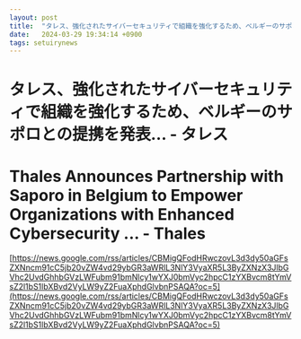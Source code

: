 ```yaml
---
layout: post
title:  "タレス、強化されたサイバーセキュリティで組織を強化するため、ベルギーのサポロとの提携を発表... - タレス"
date:   2024-03-29 19:34:14 +0900
tags: setuirynews 
---
```


# タレス、強化されたサイバーセキュリティで組織を強化するため、ベルギーのサポロとの提携を発表... - タレス



# Thales Announces Partnership with Saporo in Belgium to Empower Organizations with Enhanced Cybersecurity ... - Thales

[https://news.google.com/rss/articles/CBMigQFodHRwczovL3d3dy50aGFsZXNncm91cC5jb20vZW4vd29ybGR3aWRlL3NlY3VyaXR5L3ByZXNzX3JlbGVhc2UvdGhhbGVzLWFubm91bmNlcy1wYXJ0bmVyc2hpcC1zYXBvcm8tYmVsZ2l1bS1lbXBvd2VyLW9yZ2FuaXphdGlvbnPSAQA?oc=5](https://news.google.com/rss/articles/CBMigQFodHRwczovL3d3dy50aGFsZXNncm91cC5jb20vZW4vd29ybGR3aWRlL3NlY3VyaXR5L3ByZXNzX3JlbGVhc2UvdGhhbGVzLWFubm91bmNlcy1wYXJ0bmVyc2hpcC1zYXBvcm8tYmVsZ2l1bS1lbXBvd2VyLW9yZ2FuaXphdGlvbnPSAQA?oc=5)

